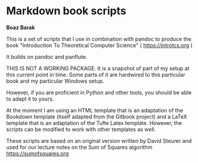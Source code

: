 # Markdown book scripts

__Boaz Barak__

This is a set of scripts that I use in combination with pandoc to produce the book 
"Introduction To Theoretical Computer Science" ( https://introtcs.org )

It builds on pandoc and panflute.

THIS IS NOT A WORKING PACKAGE. It is a snapshot of part of my setup at this current point in time.
Some parts of it are hardwired to this particular book and my particular Windows setup.

However, if you are proficient in Python and other tools, you should be able to adapt it to yours.

At the moment I am using an HTML template that is an adaptation of the Bookdown template (itself adapted from the Gitbook project) and a LaTeX template that is an adaptation of the Tufte Latex template. However, the scripts can be modified to work with other templates as well.

These scripts are based on an original version written by David Steurer and used for our  lecture notes on the Sum of Squares algorithm https://sumofsquares.org


